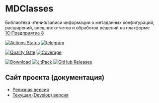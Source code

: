 # MDClasses

Библиотека чтения/записи информации о метаданных конфигураций, расширений, внешних отчетов и обработок решений на платформе [1С:Предприятие 8](https://v8.1c.ru/platforma/)

[![Actions Status](https://github.com/1c-syntax/mdclasses/workflows/Java%20CI/badge.svg)](https://github.com/1c-syntax/mdclasses/actions)
[![telegram](https://img.shields.io/badge/telegram-chat-green.svg)](https://t.me/bsl_language_server)

[![Quality Gate](https://sonarcloud.io/api/project_badges/measure?project=1c-syntax_mdclasses&metric=alert_status)](https://sonarcloud.io/dashboard?id=1c-syntax_mdclasses)
[![Coverage](https://sonarcloud.io/api/project_badges/measure?project=1c-syntax_mdclasses&metric=coverage)](https://sonarcloud.io/dashboard?id=1c-syntax_mdclasses)

[![Download](https://img.shields.io/github/release/1c-syntax/mdclasses.svg?label=download&style=flat)](https://github.com/1c-syntax/mdclasses/releases/latest)
[![JitPack](https://jitpack.io/v/1c-syntax/mdclasses.svg)](https://jitpack.io/#1c-syntax/mdclasses)
[![GitHub Releases](https://img.shields.io/github/downloads/1c-syntax/mdclasses/latest/total?style=flat-square)](https://github.com/1c-syntax/mdclasses/releases)

## Сайт проекта (документация)
- [Релизная версия](https://1c-syntax.github.io/mdclasses/)
- [Текущая (Develop) версия](https://1c-syntax.github.io/mdclasses/dev/)
